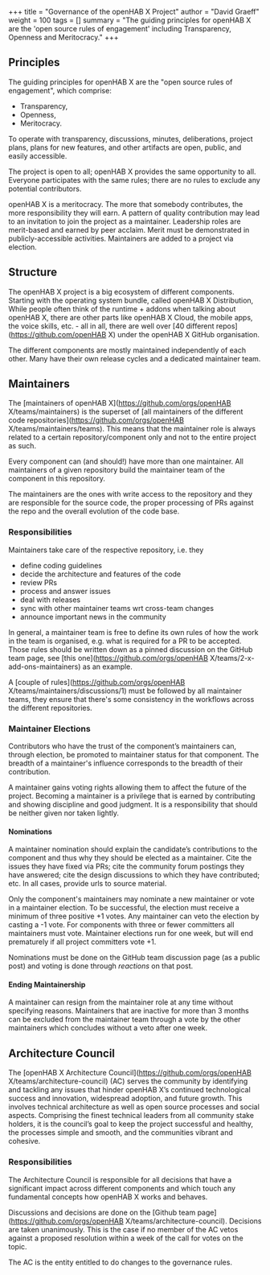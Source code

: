 +++
title = "Governance of the openHAB X Project"
author = "David Graeff"
weight = 100
tags = []
summary = "The guiding principles for openHAB X are the 'open source rules of engagement' including Transparency, Openness and Meritocracy."
+++

## Principles

The guiding principles for openHAB X are the "open source rules of engagement", which comprise:

- Transparency,
- Openness,
- Meritocracy.

To operate with transparency, discussions, minutes, deliberations, project plans, plans for new features, and other artifacts are open, public, and easily accessible.

The project is open to all; openHAB X provides the same opportunity to all. Everyone participates with the same rules; there are no rules to exclude any potential contributors.

openHAB X is a meritocracy. The more that somebody contributes, the more responsibility they will earn. A pattern of quality contribution may lead to an invitation to join the project as a maintainer. Leadership roles are merit-based and earned by peer acclaim. Merit must be demonstrated in publicly-accessible activities. Maintainers are added to a project via election.

## Structure

The openHAB X project is a big ecosystem of different components.
Starting with the operating system bundle, called openHAB X Distribution, 
While people often think of the runtime + addons when talking about openHAB X, there are other parts like openHAB X Cloud, the mobile apps, the voice skills, etc. - all in all, there are well over [40 different repos](https://github.com/openHAB X) under the openHAB X GitHub organisation.

The different components are mostly maintained independently of each other. Many have their own release cycles and a dedicated maintainer team.

## Maintainers

The [maintainers of openHAB X](https://github.com/orgs/openHAB X/teams/maintainers) is the superset of [all maintainers of the different code repositories](https://github.com/orgs/openHAB X/teams/maintainers/teams).
This means that the maintainer role is always related to a certain repository/component only and not to the entire project as such.

Every component can (and should!) have more than one maintainer. All maintainers of a given repository build the maintainer team of the component in this repository.

The maintainers are the ones with write access to the repository and they are responsible for the source code, the proper processing of PRs against the repo and the overall evolution of the code base.

### Responsibilities

Maintainers take care of the respective repository, i.e. they
- define coding guidelines
- decide the architecture and features of the code
- review PRs
- process and answer issues
- deal with releases
- sync with other maintainer teams wrt cross-team changes
- announce important news in the community

In general, a maintainer team is free to define its own rules of how the work in the team is organised, e.g. what is required for a PR to be accepted. Those rules should be written down as a pinned discussion on the GitHub team page, see [this one](https://github.com/orgs/openHAB X/teams/2-x-add-ons-maintainers) as an example.

A [couple of rules](https://github.com/orgs/openHAB X/teams/maintainers/discussions/1) must be followed by all maintainer teams, they ensure that there's some consistency in the workflows across the different repositories.

### Maintainer Elections

Contributors who have the trust of the component’s maintainers can, through election, be promoted to maintainer status for that component. The breadth of a maintainer's influence corresponds to the breadth of their contribution.

A maintainer gains voting rights allowing them to affect the future of the project. Becoming a maintainer is a privilege that is earned by contributing and showing discipline and good judgment. It is a responsibility that should be neither given nor taken lightly.

#### Nominations

A maintainer nomination should explain the candidate’s contributions to the component and thus why they should be elected as a maintainer. Cite the issues they have fixed via PRs; cite the community forum postings they have answered; cite the design discussions to which they have contributed; etc. In all cases, provide urls to source material.

Only the component's maintainers may nominate a new maintainer or vote in a maintainer election. To be successful, the election must receive a minimum of three positive +1 votes. Any maintainer can veto the election by casting a -1 vote. For components with three or fewer committers all maintainers must vote. Maintainer elections run for one week, but will end prematurely if all project committers vote +1.

Nominations must be done on the GitHub team discussion page (as a public post) and voting is done through _reactions_ on that post.

#### Ending Maintainership

A maintainer can resign from the maintainer role at any time without specifying reasons.
Maintainers that are inactive for more than 3 months can be excluded from the maintainer team through a vote by the other maintainers which concludes without a veto after one week.

## Architecture Council

The [openHAB X Architecture Council](https://github.com/orgs/openHAB X/teams/architecture-council) (AC) serves the community by identifying and tackling any issues that hinder openHAB X’s continued technological success and innovation, widespread adoption, and future growth.
This involves technical architecture as well as open source processes and social aspects.
Comprising the finest technical leaders from all community stake holders, it is the council’s goal to keep the project successful and healthy, the processes simple and smooth, and the communities vibrant and cohesive.

### Responsibilities

The Architecture Council is responsible for all decisions that have a significant impact across different components and which touch any fundamental concepts how openHAB X works and behaves.

Discussions and decisions are done on the [Github team page](https://github.com/orgs/openHAB X/teams/architecture-council).
Decisions are taken unanimously.
This is the case if no member of the AC vetos against a proposed resolution within a week of the call for votes on the topic.

The AC is the entity entitled to do changes to the governance rules.
